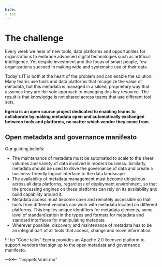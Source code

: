```yaml
---
hide:
- toc
---
```


<!-- SPDX-License-Identifier: CC-BY-4.0 -->
<!-- Copyright Contributors to the Egeria project. -->

# The challenge

Every week we hear of new tools, data platforms and opportunities for organizations to embrace advanced digital technologies such as artificial intelligence. Yet despite investment and the focus of smart people, few organizations succeed in making wide and systematic use of their data.

Today's IT is both at the heart of the problem and can enable the solution. Many teams use tools and data platforms that recognize the value of metadata, but this metadata is managed in a siloed, proprietary way that assumes they are the sole approach to managing this key resource. The result is that knowledge is not shared across teams that use different tool sets.

**Egeria is an open source project dedicated to enabling teams to collaborate by making metadata open and automatically exchanged between tools and platforms, no matter which vendor they come from.**

## Open metadata and governance manifesto

Our guiding beliefs:

- The maintenance of metadata must be automated to scale to the sheer volumes and variety of data involved in modern business. Similarly, metadata should be used to drive the governance of data and create a business-friendly logical interface to the data landscape.
- The availability of metadata management must become ubiquitous across all data platforms, regardless of deployment envirohment, so that the processing engines on these platforms can rely on its availability and build capability around it.
- Metadata access must become open and remotely accessible so that tools from different vendors can work with metadata located on different platforms. This implies unique identifiers for metadata elements, some level of standardization in the types and formats for metadata and standard interfaces for manipulating metadata.
- Wherever possible, discovery and maintenance of metadata has to be an integral part of all tools that access, change and move information.

!!! tip "Code talks"
    Egeria provides an Apache 2.0 licensed platform to support vendors that sign up to the open metadata and governance manifesto.

--8<-- "snippets/abbr.md"
